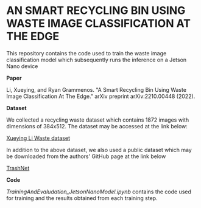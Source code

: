 # AN SMART RECYCLING BIN USING WASTE IMAGE CLASSIFICATION AT THE EDGE



This repository contains the code used to train the waste image classification model which subsequently runs the inference on a Jetson Nano device

**Paper**

Li, Xueying, and Ryan Grammenos. "A Smart Recycling Bin Using Waste Image Classification At The Edge." arXiv preprint arXiv:2210.00448 (2022).


**Dataset**

We collected a recycling waste dataset which contains 1872 images with dimensions of 384x512. The dataset may be accessed at the link below:

[Xueying Li Waste dataset](https://drive.google.com/drive/folders/1OcsQeY-yLjZrfX_6UDBKhmlnFg1JSQA_?usp=share_link/)


In addition to the above dataset, we also used a public dataset which may be downloaded from the authors' GitHub page at the link below

[TrashNet ](https://github.com/garythung/trashnet)

**Code**

*TrainingAndEvaludation_JetsonNanoModel.ipynb* contains the code used for training and the results obtained from each training step.
